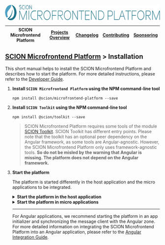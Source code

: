 <a href="/README.md"><img src="/resources/branding/scion-microfrontend-platform-banner.svg" height="50" alt="SCION Microfrontend Platform"></a>

| SCION Microfrontend Platform | [Projects Overview][menu-projects-overview] | [Changelog][menu-changelog] | [Contributing][menu-contributing] | [Sponsoring][menu-sponsoring] |  
| --- | --- | --- | --- | --- |

## [SCION Microfrontend Platform][menu-home] > Installation

This short manual helps to install the SCION Microfrontend Platform and describes how to start the platform. For more detailed instructions, please refer to the [Developer Guide][link-developer-guide#configuration].


1. **Install `SCION Microfrontend Platform` using the NPM command-line tool**

   ```console
   npm install @scion/microfrontend-platform --save
   ```
  
1. **Install `SCION Toolkit` using the NPM command-line tool**

   ```console
   npm install @scion/toolkit --save
   ```

   > SCION Microfrontend Platform requires some tools of the module [SCION Toolkit][link-scion-toolkit]. SCION Toolkit has different entry points. Please note that the toolkit has an optional peer dependency on the Angular framework, as some tools are Angular-agnostic. However, the SCION Microfrontend Platform only uses framework-agnostic tools. **So do not be misled by the warning that Angular is missing. The platform does not depend on the Angular framework.**

1. **Start the platform**

   The platform is started differently in the host application and the micro applications to be integrated.

   <details>
     <summary><strong>Start the platform in the host application</strong></summary>
     <br>
    
   The host application provides the top-level integration container for microfrontends. Typically, it is the web app which the user loads into his browser and provides the main application shell, defining areas to embed microfrontends. The host application registers the micro applications when starting the platform host.

   3.1. *Registering micro applications*

      For each micro application to register, you must provide an application config with the application's symbolic name and the URL to its manifest.
      ```ts
      const platformConfig: ApplicationConfig[] = [
        {symbolicName: 'host-app', manifestUrl: '/manifest.json'}, // optional
        {symbolicName: 'products-app', manifestUrl: 'http://localhost:4201/manifest.json'},
        {symbolicName: 'shopping-cart-app', manifestUrl: 'http://localhost:4202/manifest.json'},
      ];
      ```
      Symbolic names must be unique and are used by the micro applications to connect to the platform host. The manifest is a JSON file that contains information about a micro application.
   
   3.2. *Starting the platform*

      When starting the platform, you pass the app config array as first argument, as following:
      ```ts
      await MicrofrontendPlatform.startHost(platformConfig, {symbolicName: 'host-app'});
      ```
      Alternatively, you could load the config asynchronously using a config loader, e.g., for loading the config over the network.

      The second argument is the symbolic name of the micro application starting the platform host. It is optional. If specified, the host app can interact with the platform and other micro applications, e.g., publish messages or navigate in router outlets. The host application has no extra privileges compared to other micro applications and must also provide a manifest file. The manifest declares at least the name of the application, as follows:
 
      ```json
      {
        "name": "Host App"
      }
      ```

      The method for starting the platform host returns a Promise that resolves when the platform started successfully and activators, if any, signaled ready. You should wait for the Promise to resolve before interacting with the platform.
   </details>    
 
   <details>
     <summary><strong>Start the platform in micro applications</strong></summary>
     <br>
     
   For a micro application to connect to the platform host, it must be registered in the host application. For this, the micro application must provide a manifest file.  
 
   3.1. *Providing a manifest*
  
      Create the manifest file, for example, `manifest.json`. The manifest declares at least the name of the application.
 
      ```json
      {
        "name": "Products App"
      }
      ```
   
   3.2. *Connecting to the platform host*
   
      ```ts
      await MicrofrontendPlatform.connectToHost({symbolicName: 'products-app'});
      ```
   
      As the symbolic name, you must pass the exact same name under which you registered the micro application in the host application.
      
      The method for connecting to the platform host returns a Promise that resolves when connected to the platform host, or that rejects if not finding the platform host or if the micro application is not authorized to connect. You should wait for the Promise to resolve before interacting with the platform.
  
   </details>
   
   ***
   
   For Angular applications, we recommend starting the platform in an app initializer and synchronizing the message client with the Angular zone. For more detailed information on integrating the SCION Microfrontend Platform into an Angular application, please refer to the [Angular Integration Guide][link-developer-guide#angular_integration_guide].
   

[menu-home]: /README.md
[menu-projects-overview]: /docs/site/projects-overview.md
[menu-changelog]: /docs/site/changelog/changelog.md
[menu-contributing]: /CONTRIBUTING.md
[menu-sponsoring]: /docs/site/sponsoring.md

[link-developer-guide#configuration]: https://scion-microfrontend-platform-developer-guide.now.sh#chapter:configuration
[link-developer-guide#angular_integration_guide]: https://scion-microfrontend-platform-developer-guide.now.sh#chapter:angular_integration_guide
[link-scion-toolkit]: https://github.com/SchweizerischeBundesbahnen/scion-toolkit/blob/master/README.md
